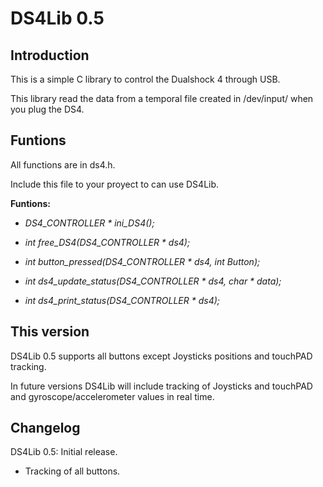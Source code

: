 # DS4Lib 0.5
Introduction
-------------

This is a simple C library to control the Dualshock 4 through USB.

This library read the data from a temporal file created in /dev/input/ when you plug the DS4.

Funtions
-----------
All functions are in ds4.h.

Include this file to your proyect to can use DS4Lib.

  **Funtions:**
  
- *DS4_CONTROLLER * ini_DS4();*

- *int free_DS4(DS4_CONTROLLER * ds4);*

- *int button_pressed(DS4_CONTROLLER * ds4, int Button);*

- *int ds4_update_status(DS4_CONTROLLER * ds4, char * data);*

- *int ds4_print_status(DS4_CONTROLLER * ds4);*

This version
-----------
DS4Lib 0.5 supports all buttons except Joysticks positions and touchPAD tracking.

In future versions DS4Lib will include tracking of Joysticks and touchPAD and gyroscope/accelerometer values in real time.

Changelog
---------
DS4Lib 0.5: Initial release.

- Tracking of all buttons.



